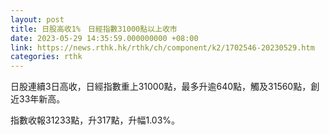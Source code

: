 ```yaml
---
layout: post
title: 日股高收1%　日經指數31000點以上收市
date: 2023-05-29 14:35:59.000000000 +08:00
link: https://news.rthk.hk/rthk/ch/component/k2/1702546-20230529.htm
categories: rthk
---
```


日股連續3日高收，日經指數重上31000點，最多升逾640點，觸及31560點，創近33年新高。

指數收報31233點，升317點，升幅1.03%。
